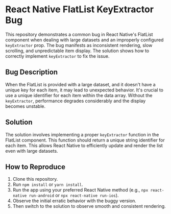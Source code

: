 # React Native FlatList KeyExtractor Bug

This repository demonstrates a common bug in React Native's FlatList component when dealing with large datasets and an improperly configured `keyExtractor` prop.  The bug manifests as inconsistent rendering, slow scrolling, and unpredictable item display.  The solution shows how to correctly implement `keyExtractor` to fix the issue.

## Bug Description

When the FlatList is provided with a large dataset, and it doesn't have a unique key for each item, it may lead to unexpected behavior. It's crucial to use a unique identifier for each item within the data array.  Without the `keyExtractor`, performance degrades considerably and the display becomes unstable.

## Solution

The solution involves implementing a proper `keyExtractor` function in the FlatList component.  This function should return a unique string identifier for each item.  This allows React Native to efficiently update and render the list even with large datasets.

## How to Reproduce

1. Clone this repository.
2. Run `npm install` or `yarn install`.
3. Run the app using your preferred React Native method (e.g., `npx react-native run-android` or `npx react-native run-ios`).
4. Observe the initial erratic behavior with the buggy version.
5. Then switch to the solution to observe smooth and consistent rendering.